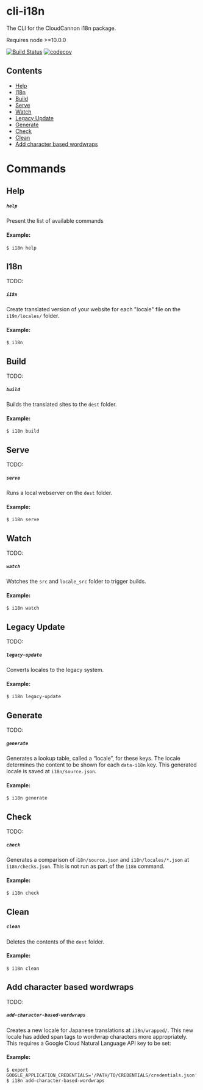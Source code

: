 # cli-i18n
The CLI for the CloudCannon i18n package.

Requires node >=10.0.0

[![Build Status](https://travis-ci.com/CloudCannon/cli-i18n.svg?token=jVQhfYdhP37TyCuAVfft&branch=master)](https://travis-ci.com/CloudCannon/cli-i18n)
[![codecov](https://codecov.io/gh/CloudCannon/cli-i18n/branch/master/graph/badge.svg?token=SLXCH04SAM)](https://codecov.io/gh/CloudCannon/cli-i18n)



## Contents
<ul>
    <li> <a href="#help">Help</a>
    <li> <a href="#i18n">I18n</a>
    <li> <a href="#build">Build</a>
    <li> <a href="#serve">Serve</a>
    <li> <a href="#watch">Watch</a>
    <li> <a href="#legacy-update">Legacy Update</a>
    <li> <a href="#generate">Generate</a>
    <li> <a href="#check">Check</a>
    <li> <a href="#clean">Clean</a>
    <li> <a href="#add-character-based-wordwraps">Add character based wordwraps</a>
</ul>

# Commands


## Help
##### ```help```
Present the list of available commands

#### Example:

```
$ i18n help
```

## I18n
TODO:
##### ```i18n```
Create translated version of your website for each "locale" file on the `i19n/locales/` folder. 

#### Example:

```
$ i18n
```

##  Build
TODO:
##### ```build```
Builds the translated sites to the `dest` folder.

#### Example:

```
$ i18n build
```

## Serve
TODO:
##### ```serve```
Runs a local webserver on the `dest` folder.

#### Example:

```
$ i18n serve
```

## Watch
TODO:
##### ```watch```
Watches the `src` and `locale_src` folder to trigger builds.

#### Example:

```
$ i18n watch
```

## Legacy Update
TODO:
##### ```legacy-update```
Converts locales to the legacy system.

#### Example:

```
$ i18n legacy-update
```

## Generate
TODO:
##### ```generate```
Generates a lookup table, called a “locale”, for these keys. The locale determines the content to be shown for each `data-i18n` key.
This generated locale is saved at `i18n/source.json`.

#### Example:

```
$ i18n generate
```

## Check
TODO:
##### ```check```
Generates a comparison of i`18n/source.json` and `i18n/locales/*.json` at `i18n/checks.json`. This is not run as part of the `i18n` command.

#### Example:

```
$ i18n check
```

## Clean
##### ```clean```

Deletes the contents of the `dest` folder.

#### Example:

```
$ i18n clean
```

## Add character based wordwraps
TODO:
##### ```add-character-based-wordwraps```
Creates a new locale for Japanese translations at `i18n/wrapped/`. This new locale has added span tags to wordwrap characters more appropriately. This requires a Google Cloud Natural Language API key to be set:

#### Example:

```
$ export GOOGLE_APPLICATION_CREDENTIALS='/PATH/TO/CREDENTIALS/credentials.json'
$ i18n add-character-based-wordwraps
```
